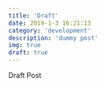 ```yaml
---
title: 'Draft'
date: 2019-1-3 16:21:13
category: 'development'
description: 'dummy post'
img: true
draft: true
---
```


Draft Post
